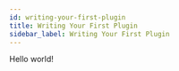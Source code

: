 ```yaml
---
id: writing-your-first-plugin
title: Writing Your First Plugin
sidebar_label: Writing Your First Plugin
---
```


Hello world!
